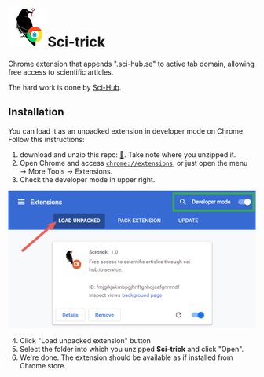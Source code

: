 ![sci-trick_chrome_extension_master_branch](assets/logo.png)Sci-trick
==========

Chrome extension that appends ".sci-hub.se" to active tab domain, allowing free access to scientific articles.

The hard work is done by [Sci-Hub].



## Installation

You can load it as an unpacked extension in developer mode on Chrome. Follow this instructions:

1. download and unzip this repo: [📇]. Take note where you unzipped it.
2. Open Chrome and access [`chrome://extensions`], or just open the menu → More Tools → Extensions.
3. Check the developer mode in upper right.

<p align="center">
  <img src="https://github.com/hamdiBh/sci-trick/blob/master/assets/load_extension.png?raw=true" alt=""/>
</p>

4. Click "Load unpacked extension" button
5. Select the folder into which you unzipped **Sci-trick** and click "Open".
6. We're done. The extension should be available as if installed from Chrome store.

[Sci-Hub]:http://sci-hub.se
[`chrome://extensions`]:chrome://extensions
[📇]:https://github.com/hamdiBh/sci-trick/archive/master.zip
